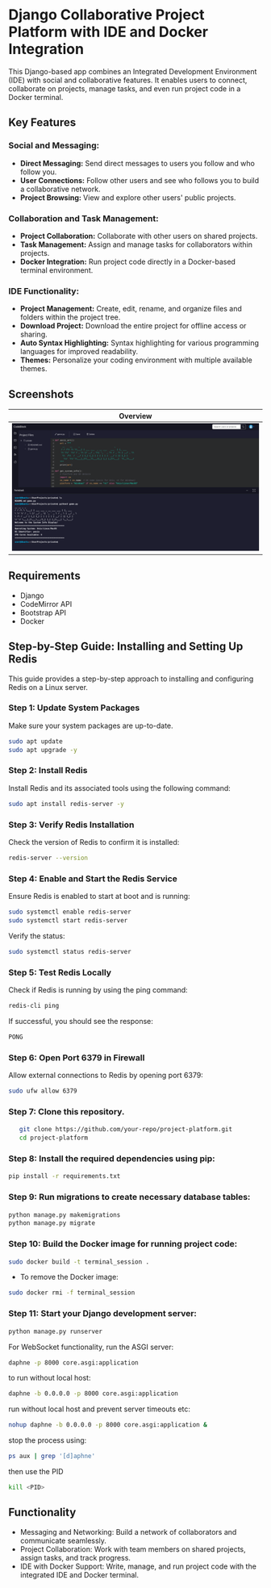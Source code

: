 # Django Collaborative Project Platform with IDE and Docker Integration

 This Django-based app combines an Integrated Development Environment (IDE) with social and collaborative features. It enables users to connect, collaborate on projects, manage tasks, and even run project code in a Docker terminal. 

## Key Features

### Social and Messaging:
- **Direct Messaging:** Send direct messages to users you follow and who follow you.
- **User Connections:** Follow other users and see who follows you to build a collaborative network.
- **Project Browsing:** View and explore other users' public projects.

### Collaboration and Task Management:
- **Project Collaboration:** Collaborate with other users on shared projects.
- **Task Management:** Assign and manage tasks for collaborators within projects.
- **Docker Integration:** Run project code directly in a Docker-based terminal environment.

### IDE Functionality:
- **Project Management:** Create, edit, rename, and organize files and folders within the project tree.
- **Download Project:** Download the entire project for offline access or sharing.
- **Auto Syntax Highlighting:** Syntax highlighting for various programming languages for improved readability.
- **Themes:** Personalize your coding environment with multiple available themes.

## Screenshots

| Overview                                            | 
|-----------------------------------------------------|
| <img src="./screenshots/imageone.png" width="100%"> |

## Requirements

- Django
- CodeMirror API
- Bootstrap API
- Docker

## Step-by-Step Guide: Installing and Setting Up Redis
This guide provides a step-by-step approach to installing and configuring Redis on a Linux server.

### Step 1: Update System Packages
Make sure your system packages are up-to-date.
```bash
sudo apt update
sudo apt upgrade -y
```
### Step 2: Install Redis
Install Redis and its associated tools using the following command:
```bash
sudo apt install redis-server -y
```

### Step 3: Verify Redis Installation
Check the version of Redis to confirm it is installed:
```bash
redis-server --version
```

### Step 4: Enable and Start the Redis Service
Ensure Redis is enabled to start at boot and is running:
```bash
sudo systemctl enable redis-server
sudo systemctl start redis-server
```
Verify the status:
```bash
sudo systemctl status redis-server
```

### Step 5: Test Redis Locally
Check if Redis is running by using the ping command:
```bash
redis-cli ping
```
If successful, you should see the response:
```bash
PONG
```

### Step 6: Open Port 6379 in Firewall
Allow external connections to Redis by opening port 6379:
```bash
sudo ufw allow 6379
```

### Step 7: Clone this repository.
```bash
   git clone https://github.com/your-repo/project-platform.git
   cd project-platform
```

### Step 8: Install the required dependencies using pip:
```bash
pip install -r requirements.txt
```
### Step 9: Run migrations to create necessary database tables:
```bash
python manage.py makemigrations
python manage.py migrate
```

### Step 10: Build the Docker image for running project code:
```bash
sudo docker build -t terminal_session .
```
- To remove the Docker image: 
```bash
sudo docker rmi -f terminal_session
```

### Step 11: Start your Django development server:


```bash
python manage.py runserver
```

For WebSocket functionality, run the ASGI server:
```bash
daphne -p 8000 core.asgi:application
```
to run without local host: 
```bash
daphne -b 0.0.0.0 -p 8000 core.asgi:application
```
run without local host and prevent server timeouts etc: 
```bash
nohup daphne -b 0.0.0.0 -p 8000 core.asgi:application &
```

stop the process using: 
```bash
ps aux | grep '[d]aphne'
```

then use the PID
```bash
kill <PID>
```


## Functionality
- Messaging and Networking: Build a network of collaborators and communicate seamlessly.
- Project Collaboration: Work with team members on shared projects, assign tasks, and track progress.
- IDE with Docker Support: Write, manage, and run project code with the integrated IDE and Docker terminal.